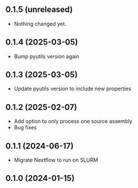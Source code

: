 ## 0.1.5 (unreleased)


- Nothing changed yet.


## 0.1.4 (2025-03-05)


- Bump pyutils version again


## 0.1.3 (2025-03-05)


- Update pyutils version to include new properties


## 0.1.2 (2025-02-07)


- Add option to only process one source assembly
- Bug fixes


## 0.1.1 (2024-06-17)


- Migrate Nextflow to run on SLURM


## 0.1.0 (2024-01-15)